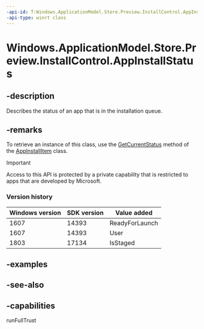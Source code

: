 ```yaml
---
-api-id: T:Windows.ApplicationModel.Store.Preview.InstallControl.AppInstallStatus
-api-type: winrt class
---
```


<!-- Class syntax.
public class AppInstallStatus : Windows.ApplicationModel.Store.Preview.InstallControl.IAppInstallStatus, Windows.ApplicationModel.Store.Preview.InstallControl.IAppInstallStatus2
-->

# Windows.ApplicationModel.Store.Preview.InstallControl.AppInstallStatus

## -description
Describes the status of an app that is in the installation queue.

## -remarks
To retrieve an instance of this class, use the [GetCurrentStatus](appinstallitem_getcurrentstatus_1536936899.md) method of the [AppInstallItem](appinstallitem.md) class.

> [!IMPORTANT]
> Access to this API is protected by a private capability that is restricted to apps that are developed by Microsoft.

### Version history

| Windows version | SDK version | Value added |
| -- | -- | -- |
| 1607 | 14393 | ReadyForLaunch |
| 1607 | 14393 | User |
| 1803 | 17134 | IsStaged |

## -examples

## -see-also

## -capabilities
runFullTrust
